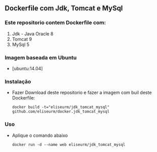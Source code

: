 ## Dockerfile com Jdk, Tomcat e MySql


### Este repositorio contem **Dockerfile** com:

1. Jdk - Java Oracle 8
2. Tomcat 9
3. MySql 5



### Imagem baseada em Ubuntu

* [ubuntu:14.04]


### Instalação

* Fazer Download deste repositorio e fazer a imagem com buil deste Dockerfile: 

   `docker build -t="eliseurm/jdk_tomcat_mysql" github.com/eliseurm/docker.jdk_tomcat_mysql`


### Uso
* Aplique o comando abaixo

    `docker run -d --name web eliseurm/jdk_tomcat_mysql`

